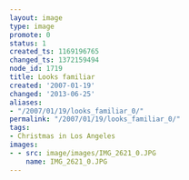 ```yaml
---
layout: image
type: image
promote: 0
status: 1
created_ts: 1169196765
changed_ts: 1372159494
node_id: 1719
title: Looks familiar
created: '2007-01-19'
changed: '2013-06-25'
aliases:
- "/2007/01/19/looks_familiar_0/"
permalink: "/2007/01/19/looks_familiar_0/"
tags:
- Christmas in Los Angeles
images:
- - src: image/images/IMG_2621_0.JPG
    name: IMG_2621_0.JPG
---
```


